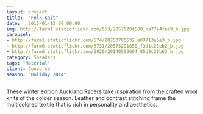 ```yaml
---
layout: project
title:  "Folk Knit"
date:   2015-01-13 00:00:00
img: http://farm1.staticflickr.com/653/20575204580_ca77e4fee9_b.jpg
carousel:
- http://farm1.staticflickr.com/574/20753786632_e03713e5e3_b.jpg
- http://farm6.staticflickr.com/5731/20575201850_f3d1c21eb2_b.jpg
- http://farm6.staticflickr.com/5820/20140593694_85d8c20b63_b.jpg
category: Sneakers
tags: "Material"
client: Converse
season: "Holiday 2014"
---
```

These winter edition Auckland Racers take inspiration from the crafted wool knits of the colder season. Leather and contrast stitching frame the multicolored textile that is rich in personality and aesthetics.
